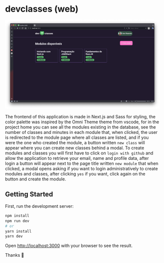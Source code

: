 # devclasses (web)

<p align="center">
  <img alt="Preview" src="https://raw.githubusercontent.com/DAVI-REZENDE/devclasses/master/assets/preview-home.png" />
</p>

The frontend of this application is made in Next.js and Sass for styling, the color palette was inspired by the Omni Theme theme
from vscode, for in the project home you can see all the modules existing in the database, see the number of classes and minutes in each module that, when clicked, the user is redirected to the module page where all classes are listed, and if you were the one who created the module, a button written `new class` will appear where you can create new classes behind a modal. To create modules and classes you will first have to click on `login with github` and allow the application to retrieve your email, name and profile data, after login a button will appear next to the page title written `new module` that when clicked, a modal opens asking if you want to login administratively to create modules and classes, after clicking `yes` if you want, click again on the button and create the module.

## Getting Started

First, run the development server:

```bash
npm install
npm run dev
# or
yarn install
yarn dev
```

Open [http://localhost:3000](http://localhost:3000) with your browser to see the result.

Thanks 🚀